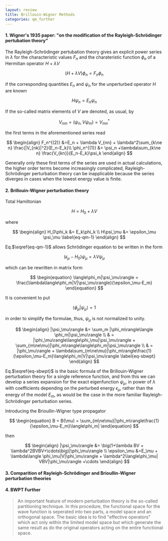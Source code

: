 ```yaml
---
layout: review 
title: Brillouin-Wigner Methods
categories: qm_further
---
```


#### 1. Wigner's 1935 paper: "on the modification of the Rayleigh-Schrödinger pertubation theory"
The Rayleigh-Schrödinger pertubation theory gives an explicit power series in $\lambda$ for the characteristic values $F_n$ and the charateristic function $\phi_n$ of a Hermitian operator $H+\lambda V$

$$
\begin{equation}
(H+\lambda V)\phi_n = F_n\phi_n
\end{equation}
$$

if the corresponding quantities $E_n$ and $\psi_n$ for the unperturbed operator $H$ are known

$$
\begin{equation}
H\psi_n = E_n\psi_n
\end{equation}
$$

If the so-called matrix elements of $V$ are denoted, as usual, by

$$
\begin{equation}
V_{nm} = (\psi_n,V\psi_m) = V_{mn}^*
\end{equation}
$$

the first terms in the aforementioned series read

$$
\begin{align}
F_n^{(2)} &=E_n + \lambda V_{nn} + \lambda^2\sum_{k\ne n} \frac{|V_{nk}|^2}{E_n-E_k}\\
\phi_n^{(1)} &= \psi_n +\lambda\sum_{k\ne n} \frac{V_{kn}}{E_n-E_k}\psi_k
\end{align}
$$

Generally only these first terms of the series are used in actual calculations, the higher order terms become increasingly complicated, Rayleigh-Schrödinger perturbation theory can be inapplicable because the series diverges in cases when the lowest energy value is finite.

#### 2. Brillouin-Wigner perturbation theory
Total Hamiltonian 

$$
\begin{equation}
H = H_0 + \lambda V
\end{equation}
$$

where

$$
\begin{align}
H_0\phi_k &= E_k\phi_k \\
H\psi_\mu &= \epsilon_\mu \psi_\mu \label{eq-qm-1}
\end{align}
$$

Eq.$\eqref{eq-qm-1}$ allows Schrödinger equation to be written in the form

$$
\begin{equation}
\big(\epsilon_\mu - H_0\big)\psi_\mu = \lambda V\psi_\mu
\end{equation}
$$

which can be rewritten  in matrix form

$$
\begin{equation}
\langle\phi_m|\psi_\mu\rangle = \frac{\lambda\langle\phi_m|V|\psi_\mu\rangle}{\epsilon_\mu-E_m}
\end{equation}
$$

It is convenient to put

$$
\begin{equation}
\langle \phi_\mu|\psi_\mu\rangle = 1
\end{equation}
$$

in order to simplify the formulae, thus, $\psi_\mu$ is not normalized to unity.

$$
\begin{align}
|\psi_\mu\rangle &= \sum_m |\phi_m\rangle\langle \phi_m|\psi_\mu\rangle \\
& = |\phi_\mu\rangle\langle\phi_\mu|\psi_\mu\rangle + \sum_{m\ne\mu}|\phi_m\rangle\langle\phi_m|\psi_\mu\rangle \\
& = |\phi_\mu\rangle + \lambda\sum_{m\ne\mu}|\phi_m\rangle\frac{1}{\epsilon_\mu-E_m}\langle\phi_m|V|\psi_\mu\rangle \label{eq-sbwpt}
\end{align}
$$

Eq.$\eqref{eq-sbwpt}$ is the basic formula of the Brillouin-Wigner perturbation theory for a single reference function, and from this we can develop a series expansion for the exact eigenfunction $\psi_\mu$, in power of $\lambda$ with coefficients depending on the perturbed energy $\epsilon_\mu$, rather than the energy of the model $E_m$, as would be the case in the more familiar Rayleigh-Schrödinger perturbation series.

Introducing the Brioullin-Wigner type propagator

$$
\begin{equation}
B = B(\mu) = \sum_{m\ne\mu}|\phi_m\rangle\frac{1}{\epsilon_\mu-E_m}\langle\phi_m|
\end{equation}
$$

then 

$$
\begin{align}
|\psi_\mu\rangle &= \big(1+\lambda BV + \lambda^2BVBV+\cdots\big)|\phi_\mu\rangle \\
\epsilon_\mu &=E_\mu + \lambda\langle \phi_\mu|V|\phi_\mu\rangle + \lambda^2\langle\phi_\mu| VBV|\phi_\mu\rangle +\cdots
\end{align}
$$

#### 3. Comparition of Rayleigh-Schrödinger and Brioullin-Wigner perturbation theories



#### 4. BWPT Further
> An important feature of modern perturbation theory is the so-called partitioning technique. In 
> this procedure, the functional space for the wave function is seperated into two parts, a model 
> space and an orthogonal space. The basic idea is to find "effective operators" which act only 
> within the limited model space but which generate the same result as do the original operators 
> acting on the entire functional space.


